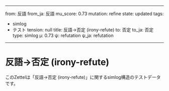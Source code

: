 <!--
@zettel_type: dsl_template
@description: fold_dsl構文を用いたテンプレ進化の実験記録。
-->

---
from: 反語
from_ja: 反語
mu_score: 0.73
mutation: refine
state: updated
tags:
- simlog
- テスト
tension: null
title: 反語→否定 (irony-refute)
to: 否定
to_ja: 否定
type: simlog
μ: 0.73
ψ: refutation
ψ_ja: refutation
---
# 反語→否定 (irony-refute)

このZettelは「反語→否定 (irony-refute)」に関するsimlog構造のテストデータです。
